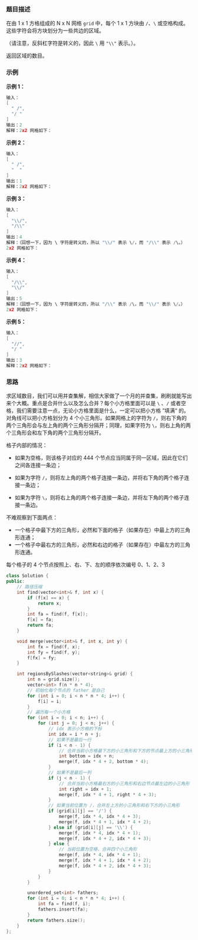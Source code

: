 ### 题目描述

在由 1 x 1 方格组成的 N x N 网格 `grid` 中，每个 1 x 1 方块由 `/`、`\` 或空格构成。这些字符会将方块划分为一些共边的区域。

（请注意，反斜杠字符是转义的，因此 `\` 用 `"\\"` 表示。）。

返回区域的数目。

### 示例

**示例 1：**

```c++
输入：
[
  " /",
  "/ "
]
输出：2
解释：2x2 网格如下：
```

**示例 2：**

```c++
输入：
[
  " /",
  "  "
]
输出：1
解释：2x2 网格如下：
```

**示例 3：**

```c++
输入：
[
  "\\/",
  "/\\"
]
输出：4
解释：（回想一下，因为 \ 字符是转义的，所以 "\\/" 表示 \/，而 "/\\" 表示 /\。）
2x2 网格如下：
```

**示例 4：**

```c++
输入：
[
  "/\\",
  "\\/"
]
输出：5
解释：（回想一下，因为 \ 字符是转义的，所以 "/\\" 表示 /\，而 "\\/" 表示 \/。）
2x2 网格如下：
```

**示例 5：**

```c++
输入：
[
  "//",
  "/ "
]
输出：3
解释：2x2 网格如下：
```

### 思路

求区域数目，我们可以用并查集解，相信大家做了一个月的并查集，刷刷就能写出来个大概。重点是合并什么以及怎么合并？每个小方格里面可以是 `\` 、`/` 或者空格，我们需要注意一点，无论小方格里面是什么，一定可以把小方格 ”填满“ 的。对角线可以把小方格划分为 4 个小三角形。如果网格上的字符为 `/`，则右下角的两个三角形会与左上角的两个三角形分隔开；同理，如果字符为 `\`，则右上角的两个三角形会和左下角的两个三角形分隔开。

格子内部的情况：

- 如果为空格，则该格子对应的 444 个节点应当同属于同一区域，因此在它们之间各连接一条边；

- 如果为字符 `/`，则将左上角的两个格子连接一条边，并将右下角的两个格子连接一条边；

- 如果为字符 `\`，则将右上角的两个格子连接一条边，并将左下角的两个格子连接一条边。

不难观察到下面两点：

- 一个格子中最下方的三角形，必然和下面的格子（如果存在）中最上方的三角形连通；
- 一个格子中最右方的三角形，必然和右边的格子（如果存在）中最左方的三角形连通。

每个格子的 4 个节点按照上、右、下、左的顺序依次编号 0、1、2、3

```c++
class Solution {
public:
    // 路径压缩
    int find(vector<int>& f, int x) {
        if (f[x] == x) {
            return x;
        }
        int fa = find(f, f[x]);
        f[x] = fa;
        return fa;
    }

    void merge(vector<int>& f, int x, int y) {
        int fx = find(f, x);
        int fy = find(f, y);
        f[fx] = fy;
    }

    int regionsBySlashes(vector<string>& grid) {
        int n = grid.size();
        vector<int> f(n * n * 4);
        // 初始化每个节点的 father 是自己
        for (int i = 0; i < n * n * 4; i++) {
            f[i] = i;
        }
		// 遍历每一个小方格
        for (int i = 0; i < n; i++) {
            for (int j = 0; j < n; j++) {
                // idx 表示小方格的下标
                int idx = i * n + j;
                // 如果不是最后一行
                if (i < n - 1) {
                    // 合并当前小方格最下方的小三角形和下方的节点最上方的小三角形
                    int bottom = idx + n;
                    merge(f, idx * 4 + 2, bottom * 4);
                }
                // 如果不是最后一列
                if (j < n - 1) {
                   	// 合并当前小方格最右方的小三角形和右边节点最左边的小三角形
                    int right = idx + 1;
                    merge(f, idx * 4 + 1, right * 4 + 3);
                }
                // 如果当前位置为 /，合并左上方的小三角形和右下方的小三角形
                if (grid[i][j] == '/') {
                    merge(f, idx * 4, idx * 4 + 3);
                    merge(f, idx * 4 + 1, idx * 4 + 2);
                } else if (grid[i][j] == '\\') {						                                     // 如果当前位置为 \，合并左下方的小三角形和右上方的小三角形
                    merge(f, idx * 4, idx * 4 + 1);
                    merge(f, idx * 4 + 2, idx * 4 + 3);
                } else {
                    // 当前位置为空格，合并四个小三角形
                    merge(f, idx * 4, idx * 4 + 1);
                    merge(f, idx * 4 + 1, idx * 4 + 2);
                    merge(f, idx * 4 + 2, idx * 4 + 3);
                }
            }
        }

        unordered_set<int> fathers;
        for (int i = 0; i < n * n * 4; i++) {
            int fa = find(f, i);
            fathers.insert(fa);
        }
        return fathers.size();
    }
};
```
